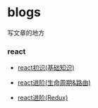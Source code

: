 # blogs
写文章的地方

### react

- [react初识(基础知识)](./react/react初识(基础知识))

- [react进阶(生命周期&路由)](./react/react进阶(生命周期&路由))

- [react进阶(Redux)](./react/react进阶(Redux))
